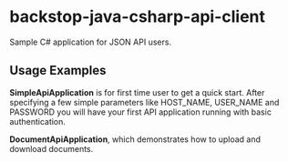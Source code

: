 # backstop-java-csharp-api-client
Sample C# application for JSON API users.

## Usage Examples

**SimpleApiApplication** is for first time user to get a quick start. After specifying a few simple parameters like HOST_NAME, USER_NAME and PASSWORD you will have your first API application running with basic authentication.

**DocumentApiApplication**, which demonstrates how to upload and download documents.

